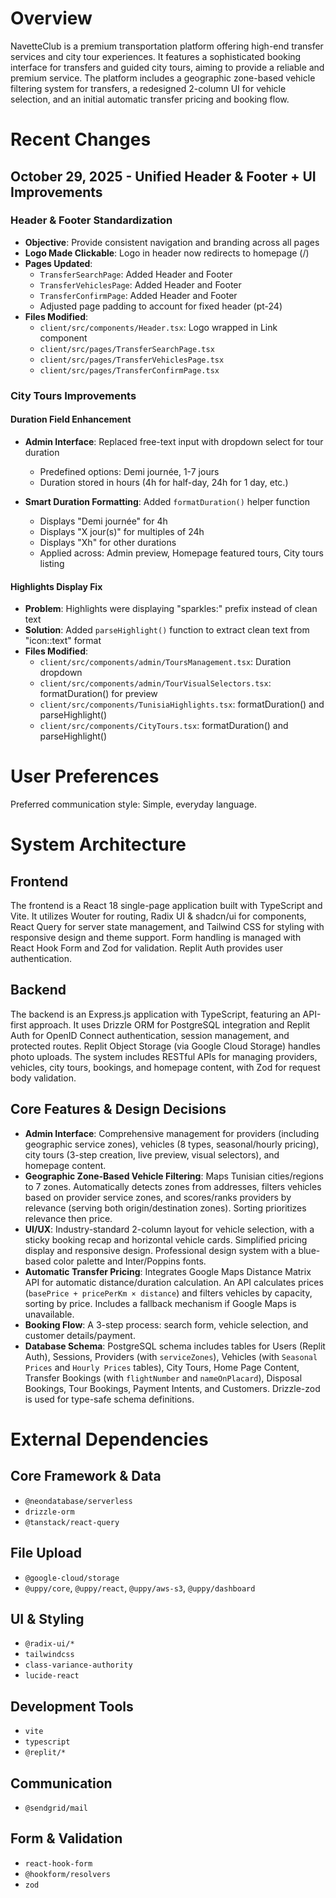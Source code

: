 # Overview
NavetteClub is a premium transportation platform offering high-end transfer services and city tour experiences. It features a sophisticated booking interface for transfers and guided city tours, aiming to provide a reliable and premium service. The platform includes a geographic zone-based vehicle filtering system for transfers, a redesigned 2-column UI for vehicle selection, and an initial automatic transfer pricing and booking flow.

# Recent Changes

## October 29, 2025 - Unified Header & Footer + UI Improvements

### Header & Footer Standardization
- **Objective**: Provide consistent navigation and branding across all pages
- **Logo Made Clickable**: Logo in header now redirects to homepage (/)
- **Pages Updated**:
  - `TransferSearchPage`: Added Header and Footer
  - `TransferVehiclesPage`: Added Header and Footer
  - `TransferConfirmPage`: Added Header and Footer
  - Adjusted page padding to account for fixed header (pt-24)
- **Files Modified**:
  - `client/src/components/Header.tsx`: Logo wrapped in Link component
  - `client/src/pages/TransferSearchPage.tsx`
  - `client/src/pages/TransferVehiclesPage.tsx`
  - `client/src/pages/TransferConfirmPage.tsx`

### City Tours Improvements

#### Duration Field Enhancement
- **Admin Interface**: Replaced free-text input with dropdown select for tour duration
  - Predefined options: Demi journée, 1-7 jours
  - Duration stored in hours (4h for half-day, 24h for 1 day, etc.)
  
- **Smart Duration Formatting**: Added `formatDuration()` helper function
  - Displays "Demi journée" for 4h
  - Displays "X jour(s)" for multiples of 24h
  - Displays "Xh" for other durations
  - Applied across: Admin preview, Homepage featured tours, City tours listing

#### Highlights Display Fix
- **Problem**: Highlights were displaying "sparkles:" prefix instead of clean text
- **Solution**: Added `parseHighlight()` function to extract clean text from "icon::text" format
- **Files Modified**:
  - `client/src/components/admin/ToursManagement.tsx`: Duration dropdown
  - `client/src/components/admin/TourVisualSelectors.tsx`: formatDuration() for preview
  - `client/src/components/TunisiaHighlights.tsx`: formatDuration() and parseHighlight()
  - `client/src/components/CityTours.tsx`: formatDuration() and parseHighlight()

# User Preferences
Preferred communication style: Simple, everyday language.

# System Architecture

## Frontend
The frontend is a React 18 single-page application built with TypeScript and Vite. It utilizes Wouter for routing, Radix UI & shadcn/ui for components, React Query for server state management, and Tailwind CSS for styling with responsive design and theme support. Form handling is managed with React Hook Form and Zod for validation. Replit Auth provides user authentication.

## Backend
The backend is an Express.js application with TypeScript, featuring an API-first approach. It uses Drizzle ORM for PostgreSQL integration and Replit Auth for OpenID Connect authentication, session management, and protected routes. Replit Object Storage (via Google Cloud Storage) handles photo uploads. The system includes RESTful APIs for managing providers, vehicles, city tours, bookings, and homepage content, with Zod for request body validation.

## Core Features & Design Decisions
- **Admin Interface**: Comprehensive management for providers (including geographic service zones), vehicles (8 types, seasonal/hourly pricing), city tours (3-step creation, live preview, visual selectors), and homepage content.
- **Geographic Zone-Based Vehicle Filtering**: Maps Tunisian cities/regions to 7 zones. Automatically detects zones from addresses, filters vehicles based on provider service zones, and scores/ranks providers by relevance (serving both origin/destination zones). Sorting prioritizes relevance then price.
- **UI/UX**: Industry-standard 2-column layout for vehicle selection, with a sticky booking recap and horizontal vehicle cards. Simplified pricing display and responsive design. Professional design system with a blue-based color palette and Inter/Poppins fonts.
- **Automatic Transfer Pricing**: Integrates Google Maps Distance Matrix API for automatic distance/duration calculation. An API calculates prices (`basePrice + pricePerKm × distance`) and filters vehicles by capacity, sorting by price. Includes a fallback mechanism if Google Maps is unavailable.
- **Booking Flow**: A 3-step process: search form, vehicle selection, and customer details/payment.
- **Database Schema**: PostgreSQL schema includes tables for Users (Replit Auth), Sessions, Providers (with `serviceZones`), Vehicles (with `Seasonal Prices` and `Hourly Prices` tables), City Tours, Home Page Content, Transfer Bookings (with `flightNumber` and `nameOnPlacard`), Disposal Bookings, Tour Bookings, Payment Intents, and Customers. Drizzle-zod is used for type-safe schema definitions.

# External Dependencies

## Core Framework & Data
- `@neondatabase/serverless`
- `drizzle-orm`
- `@tanstack/react-query`

## File Upload
- `@google-cloud/storage`
- `@uppy/core`, `@uppy/react`, `@uppy/aws-s3`, `@uppy/dashboard`

## UI & Styling
- `@radix-ui/*`
- `tailwindcss`
- `class-variance-authority`
- `lucide-react`

## Development Tools
- `vite`
- `typescript`
- `@replit/*`

## Communication
- `@sendgrid/mail`

## Form & Validation
- `react-hook-form`
- `@hookform/resolvers`
- `zod`